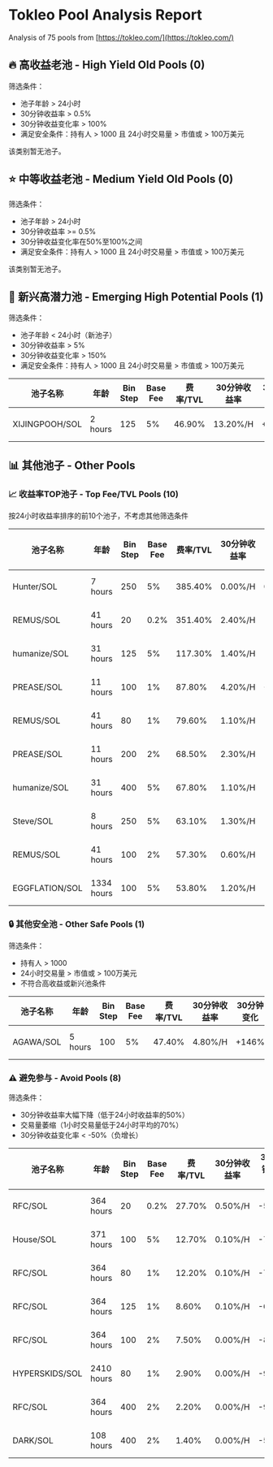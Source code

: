 # Tokleo Pool Analysis Report

Analysis of 75 pools from [https://tokleo.com/](https://tokleo.com/)



## 🔥 高收益老池 - High Yield Old Pools (0)

筛选条件：
- 池子年龄 > 24小时
- 30分钟收益率 > 0.5%
- 30分钟收益变化率 > 100%
- 满足安全条件：持有人 > 1000 且 24小时交易量 > 市值或 > 100万美元

该类别暂无池子。


## ⭐ 中等收益老池 - Medium Yield Old Pools (0)

筛选条件：
- 池子年龄 > 24小时
- 30分钟收益率 >= 0.5%
- 30分钟收益变化率在50%至100%之间
- 满足安全条件：持有人 > 1000 且 24小时交易量 > 市值或 > 100万美元

该类别暂无池子。


## 🌊 新兴高潜力池 - Emerging High Potential Pools (1)

筛选条件：
- 池子年龄 < 24小时（新池子）
- 30分钟收益率 > 5%
- 30分钟收益变化率 > 150%
- 满足安全条件：持有人 > 1000 且 24小时交易量 > 市值或 > 100万美元

| 池子名称 | 年龄 | Bin Step | Base Fee | 费率/TVL | 30分钟收益率 | 30分钟变化 | 1H变化率 | 链接 |
| ---- | --- | -------- | -------- | ------- | -------- | ---------- | -------- | ----- |
| XIJINGPOOH/SOL | 2 hours | 125 | 5% | 46.90% | 13.20%/H | +575% | +640% | [Meteora](https://app.meteora.ag/dlmm/4MkiRxaRSY9WNCmrW5cbCAXZ946R4HzBxLBdHHiixfA7)<br>[GMGN](https://gmgn.ai/sol/token/6bQr6rJ3WccpTYaaTPtUZUPGwPFyeHa7mavwo2hdpump)<br>[GeckoTerminal](https://www.geckoterminal.com/solana/pools/6bQr6rJ3WccpTYaaTPtUZUPGwPFyeHa7mavwo2hdpump) |


## 📊 其他池子 - Other Pools

### 📈 收益率TOP池子 - Top Fee/TVL Pools (10)

按24小时收益率排序的前10个池子，不考虑其他筛选条件

| 池子名称 | 年龄 | Bin Step | Base Fee | 费率/TVL | 30分钟收益率 | 30分钟变化 | 1H变化率 | 链接 |
| ---- | --- | -------- | -------- | ------- | -------- | ---------- | -------- | ----- |
| Hunter/SOL | 7 hours | 250 | 5% | 385.40% | 0.00%/H | 0% | 0% | [Meteora](https://app.meteora.ag/dlmm/EWG4fEJB11v8tEd6SPSzCse95u2j3RWiUtZWNshg4uyK)<br>[GMGN](https://gmgn.ai/sol/token/BaoUWy9eDsZXLU1dWaBirJPMm8o2xu4aowbmkjy1xakb)<br>[GeckoTerminal](https://www.geckoterminal.com/solana/pools/BaoUWy9eDsZXLU1dWaBirJPMm8o2xu4aowbmkjy1xakb) |
| REMUS/SOL | 41 hours | 20 | 0.2% | 351.40% | 2.40%/H | -84% | -85% | [Meteora](https://app.meteora.ag/dlmm/2VyXbCR3gnesufuracNGDdhsLFfrMSsJrSBygh8JN94T)<br>[GMGN](https://gmgn.ai/sol/token/EiKZAWphC65hFKz9kygWgKGcRZUGgdMmH2zSPtbGpump)<br>[GeckoTerminal](https://www.geckoterminal.com/solana/pools/EiKZAWphC65hFKz9kygWgKGcRZUGgdMmH2zSPtbGpump) |
| humanize/SOL | 31 hours | 125 | 5% | 117.30% | 1.40%/H | -70% | -80% | [Meteora](https://app.meteora.ag/dlmm/F95PtzW1UvogiQKEx8hCZ4fqqzbLof8gtCpcoEDjJE66)<br>[GMGN](https://gmgn.ai/sol/token/7CHTaFLQEHndoPkafA31twwSjZnZGtKNgKwPxqwtpump)<br>[GeckoTerminal](https://www.geckoterminal.com/solana/pools/7CHTaFLQEHndoPkafA31twwSjZnZGtKNgKwPxqwtpump) |
| PREASE/SOL | 11 hours | 100 | 1% | 87.80% | 4.20%/H | +14% | 0% | [Meteora](https://app.meteora.ag/dlmm/HZib8Zjn33oDAit1rp8HRcJ8s2Ny4ttry5ouNEJiJfD3)<br>[GMGN](https://gmgn.ai/sol/token/4A3qjPKQYJ4eYx2V5AhQfkkBLMc4LuvdDJhDx7iBpump)<br>[GeckoTerminal](https://www.geckoterminal.com/solana/pools/4A3qjPKQYJ4eYx2V5AhQfkkBLMc4LuvdDJhDx7iBpump) |
| REMUS/SOL | 41 hours | 80 | 1% | 79.60% | 1.10%/H | -66% | -73% | [Meteora](https://app.meteora.ag/dlmm/TaG9Yc858v5ZKVhaVSiTfqkzKac8k2iKDTToiGbKoHT)<br>[GMGN](https://gmgn.ai/sol/token/EiKZAWphC65hFKz9kygWgKGcRZUGgdMmH2zSPtbGpump)<br>[GeckoTerminal](https://www.geckoterminal.com/solana/pools/EiKZAWphC65hFKz9kygWgKGcRZUGgdMmH2zSPtbGpump) |
| PREASE/SOL | 11 hours | 200 | 2% | 68.50% | 2.30%/H | -20% | -41% | [Meteora](https://app.meteora.ag/dlmm/BKNDGnPGYb5cdaVTFY1SmAbeN6WHorT7TCAoQfmdEh1W)<br>[GMGN](https://gmgn.ai/sol/token/4A3qjPKQYJ4eYx2V5AhQfkkBLMc4LuvdDJhDx7iBpump)<br>[GeckoTerminal](https://www.geckoterminal.com/solana/pools/4A3qjPKQYJ4eYx2V5AhQfkkBLMc4LuvdDJhDx7iBpump) |
| humanize/SOL | 31 hours | 400 | 5% | 67.80% | 1.10%/H | -62% | -71% | [Meteora](https://app.meteora.ag/dlmm/HoU24ssqyE9vKCnmf2XBw8UmyiYQrZ2ofE33Zv9tFEaw)<br>[GMGN](https://gmgn.ai/sol/token/7CHTaFLQEHndoPkafA31twwSjZnZGtKNgKwPxqwtpump)<br>[GeckoTerminal](https://www.geckoterminal.com/solana/pools/7CHTaFLQEHndoPkafA31twwSjZnZGtKNgKwPxqwtpump) |
| Steve/SOL | 8 hours | 250 | 5% | 63.10% | 1.30%/H | -49% | -35% | [Meteora](https://app.meteora.ag/dlmm/EoueaL1e7dT6EfTXhxaLF8d5u9WuuXMj7EW9NF3dYB8c)<br>[GMGN](https://gmgn.ai/sol/token/9173rzHbNCNsxP3MGf5hNyYpfeoP8WDhb3p4w7L5pump)<br>[GeckoTerminal](https://www.geckoterminal.com/solana/pools/9173rzHbNCNsxP3MGf5hNyYpfeoP8WDhb3p4w7L5pump) |
| REMUS/SOL | 41 hours | 100 | 2% | 57.30% | 0.60%/H | -76% | -75% | [Meteora](https://app.meteora.ag/dlmm/2RKvewsKZdPJmexTDC9MExEfnZAv1d4wctak9GDWrgNY)<br>[GMGN](https://gmgn.ai/sol/token/EiKZAWphC65hFKz9kygWgKGcRZUGgdMmH2zSPtbGpump)<br>[GeckoTerminal](https://www.geckoterminal.com/solana/pools/EiKZAWphC65hFKz9kygWgKGcRZUGgdMmH2zSPtbGpump) |
| EGGFLATION/SOL | 1334 hours | 100 | 5% | 53.80% | 1.20%/H | -47% | +18% | [Meteora](https://app.meteora.ag/dlmm/2CH5wGVmwm681L2QLqN2V75qH9ZA5bcwbPNsSSJ5HvRT)<br>[GMGN](https://gmgn.ai/sol/token/4TZJrSUHkwXQJWiJHi6thT9pjXnT6RLpDzJjqzWE11kR)<br>[GeckoTerminal](https://www.geckoterminal.com/solana/pools/4TZJrSUHkwXQJWiJHi6thT9pjXnT6RLpDzJjqzWE11kR) |


### 🔒 其他安全池 - Other Safe Pools (1)

筛选条件：
- 持有人 > 1000
- 24小时交易量 > 市值或 > 100万美元
- 不符合高收益或新兴池条件

| 池子名称 | 年龄 | Bin Step | Base Fee | 费率/TVL | 30分钟收益率 | 30分钟变化 | 1H变化率 | 链接 |
| ---- | --- | -------- | -------- | ------- | -------- | ---------- | -------- | ----- |
| AGAWA/SOL | 5 hours | 100 | 5% | 47.40% | 4.80%/H | +146% | +75% | [Meteora](https://app.meteora.ag/dlmm/Au9f3BWPUfFqzZVSYBy3UtfAHp6gVKqfVrweXEsnkE4X)<br>[GMGN](https://gmgn.ai/sol/token/DH4MqNmSR7rSY1zLiEaszx8cyDPCNgTWWTm4w8TMpump)<br>[GeckoTerminal](https://www.geckoterminal.com/solana/pools/DH4MqNmSR7rSY1zLiEaszx8cyDPCNgTWWTm4w8TMpump) |


### ⚠️ 避免参与 - Avoid Pools (8)

筛选条件：
- 30分钟收益率大幅下降（低于24小时收益率的50%）
- 交易量萎缩（1小时交易量低于24小时平均的70%）
- 30分钟收益变化率 < -50%（负增长）

| 池子名称 | 年龄 | Bin Step | Base Fee | 费率/TVL | 30分钟收益率 | 30分钟变化 | 1H变化率 | 链接 |
| ---- | --- | -------- | -------- | ------- | -------- | ---------- | -------- | ----- |
| RFC/SOL | 364 hours | 20 | 0.2% | 27.70% | 0.50%/H | -56% | -42% | [Meteora](https://app.meteora.ag/dlmm/66wuLfiPFkuwNtvt3YDBBGTsN8wP65sRJU9sTa7FwmdP)<br>[GMGN](https://gmgn.ai/sol/token/C3DwDjT17gDvvCYC2nsdGHxDHVmQRdhKfpAdqQ29pump)<br>[GeckoTerminal](https://www.geckoterminal.com/solana/pools/C3DwDjT17gDvvCYC2nsdGHxDHVmQRdhKfpAdqQ29pump) |
| House/SOL | 371 hours | 100 | 5% | 12.70% | 0.10%/H | -75% | -60% | [Meteora](https://app.meteora.ag/dlmm/3Kj1trwhmAr99iqDLFwZKW5gvDVcNQXB26YqF38wosZQ)<br>[GMGN](https://gmgn.ai/sol/token/DitHyRMQiSDhn5cnKMJV2CDDt6sVct96YrECiM49pump)<br>[GeckoTerminal](https://www.geckoterminal.com/solana/pools/DitHyRMQiSDhn5cnKMJV2CDDt6sVct96YrECiM49pump) |
| RFC/SOL | 364 hours | 80 | 1% | 12.20% | 0.10%/H | -71% | -60% | [Meteora](https://app.meteora.ag/dlmm/AjZpbEpNHncA4xujAXvzjZVVTMq9TXNePYnNRHreN7uG)<br>[GMGN](https://gmgn.ai/sol/token/C3DwDjT17gDvvCYC2nsdGHxDHVmQRdhKfpAdqQ29pump)<br>[GeckoTerminal](https://www.geckoterminal.com/solana/pools/C3DwDjT17gDvvCYC2nsdGHxDHVmQRdhKfpAdqQ29pump) |
| RFC/SOL | 364 hours | 125 | 1% | 8.60% | 0.10%/H | -68% | -50% | [Meteora](https://app.meteora.ag/dlmm/HpCbhP7tjMFsEbbbrW6BDj1vzqoBJuEHcTMDktrXvnu9)<br>[GMGN](https://gmgn.ai/sol/token/C3DwDjT17gDvvCYC2nsdGHxDHVmQRdhKfpAdqQ29pump)<br>[GeckoTerminal](https://www.geckoterminal.com/solana/pools/C3DwDjT17gDvvCYC2nsdGHxDHVmQRdhKfpAdqQ29pump) |
| RFC/SOL | 364 hours | 100 | 2% | 7.50% | 0.00%/H | -86% | -67% | [Meteora](https://app.meteora.ag/dlmm/5yG7rhsoWyiCvhUXAS1t9fFtxEZWBxKDJGwYfePBe7AQ)<br>[GMGN](https://gmgn.ai/sol/token/C3DwDjT17gDvvCYC2nsdGHxDHVmQRdhKfpAdqQ29pump)<br>[GeckoTerminal](https://www.geckoterminal.com/solana/pools/C3DwDjT17gDvvCYC2nsdGHxDHVmQRdhKfpAdqQ29pump) |
| HYPERSKIDS/SOL | 2410 hours | 80 | 1% | 2.90% | 0.00%/H | -99% | 0% | [Meteora](https://app.meteora.ag/dlmm/GY9RbmEGcuwVq7joFWBrgmvkzzXjpti742syy2pPqEsj)<br>[GMGN](https://gmgn.ai/sol/token/GwkEDwePTa6aFosh9xzAniGK1zvLrQ5yPJfLnqwmuyhG)<br>[GeckoTerminal](https://www.geckoterminal.com/solana/pools/GwkEDwePTa6aFosh9xzAniGK1zvLrQ5yPJfLnqwmuyhG) |
| RFC/SOL | 364 hours | 400 | 2% | 2.20% | 0.00%/H | -97% | 0% | [Meteora](https://app.meteora.ag/dlmm/BP1gTaQGxQbaj6riP29BR59yN4SURuyAvj4sWRV8WPdp)<br>[GMGN](https://gmgn.ai/sol/token/C3DwDjT17gDvvCYC2nsdGHxDHVmQRdhKfpAdqQ29pump)<br>[GeckoTerminal](https://www.geckoterminal.com/solana/pools/C3DwDjT17gDvvCYC2nsdGHxDHVmQRdhKfpAdqQ29pump) |
| DARK/SOL | 108 hours | 400 | 2% | 1.40% | 0.00%/H | -59% | 0% | [Meteora](https://app.meteora.ag/dlmm/CF4GcjW3LM3mG7Z3VxaqkLfSGaeJ1HzxGkmcsuPoZSCC)<br>[GMGN](https://gmgn.ai/sol/token/8BtoThi2ZoXnF7QQK1Wjmh2JuBw9FjVvhnGMVZ2vpump)<br>[GeckoTerminal](https://www.geckoterminal.com/solana/pools/8BtoThi2ZoXnF7QQK1Wjmh2JuBw9FjVvhnGMVZ2vpump) |
